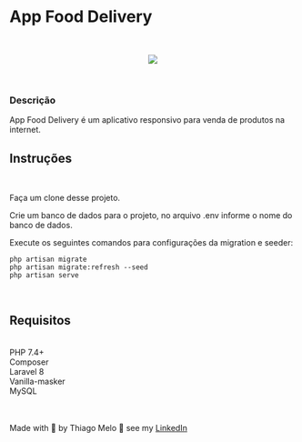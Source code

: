  # App Food Delivery
<br>
<p align="center">
  <img src="https://github.com/thiagoweb10/food-delivery/blob/main/public/img/food-delivery.jpg?raw=true">
</p> 

<br>

### Descrição

<p>App Food Delivery é um aplicativo responsivo para venda de produtos na internet.</p>

## Instruções
<br>
<p>Faça um clone desse projeto.</p>

<p>Crie um banco de dados para o projeto, no arquivo .env informe o nome do banco de dados.</p>

<p>Execute os seguintes comandos para configurações da migration e seeder:</p>

```
php artisan migrate
php artisan migrate:refresh --seed
php artisan serve
```

<br>

## Requisitos
<br>
PHP 7.4+<br>
Composer<br>
Laravel 8<br>
Vanilla-masker<br>
MySQL

<br><br>
Made with :blue_heart:  by Thiago Melo :wave: see my [LinkedIn](https://www.linkedin.com/in/thiago-melo-10/)
